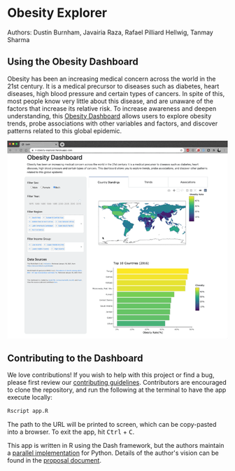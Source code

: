 # Obesity Explorer

Authors: Dustin Burnham, Javairia Raza, Rafael Pilliard Hellwig, Tanmay Sharma

## Using the Obesity Dashboard

Obesity has been an increasing medical concern across the world in the 21st century. 
It is a medical precursor to diseases such as diabetes, heart diseases, high blood pressure and certain types of cancers. 
In spite of this, most people know very little about this disease, and are unaware of the factors that increase its relative risk. 
To increase awareness and deepen understanding, this [Obesity Dashboard](https://r-obesity-explorer.herokuapp.com/) allows users to explore obesity trends, probe associations with other variables and factors, and discover patterns related to this global epidemic.

[![App](doc/img/dashboard.gif)](https://r-obesity-explorer.herokuapp.com/)

## Contributing to the Dashboard

We love contributions! If you wish to help with this project or find a bug, please first review our [contributing guidelines](CONTRIBUTING.md).
Contributors are encouraged to clone the repository, and run the following at the terminal to have the app execute locally:

```bash
Rscript app.R
```

The path to the URL will be printed to screen, which can be copy-pasted into a browser. To exit the app, hit <kbd>Ctrl</kbd> + <kbd>C</kbd>.

This app is written in R using the Dash framework, but the authors maintain a [parallel implementation](https://github.com/UBC-MDS/obesity-explorer) for Python. 
Details of the author's vision can be found in the [proposal document](https://github.com/UBC-MDS/obesity-explorer-r/blob/main/doc/proposal.md).
